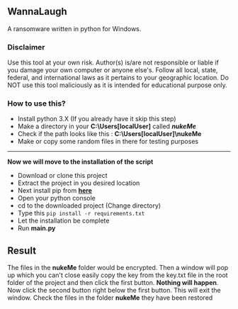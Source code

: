 ## WannaLaugh
 A ransomware written in python for Windows.
### Disclaimer
 Use this tool at your own risk. Author(s) is/are not responsible or liable if you damage your own computer or anyone else's. Follow all local, state,  federal, and international laws as it pertains to your geographic location. Do NOT use this tool maliciously as it is intended for educational purpose only.

### **How to use this?** 

- Install python 3.X (If you already have it skip this step)
- Make a directory in your __C:\Users\[localUser]__ called ***nukeMe***
- Check if the path looks like this : __C:\Users\[localUser]\nukeMe__
- Make or copy some random files in there for testing purposes
---
**Now we will move to the installation of the script**
- Download or clone this project
- Extract the project in you desired location
- Next install pip from [**here**](https://pip.pypa.io/en/stable/installing/)
- Open your python console
- cd to the downloaded project (Change directory)
- Type this `pip install -r requirements.txt`
- Let the installation be complete
- Run **main.py**

## Result
The files in the **nukeMe** folder would be encrypted. Then a window will pop up which you can't close easily
copy the key from the key.txt file in the root folder of the project and then click the first button. **Nothing will happen**.
Now click the second button right below the first button. This will exit the window. 
Check the files in the folder **nukeMe** they have been restored
